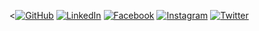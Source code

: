 <img style=center />

<p style=display:center>
<<a href="https://github.com/sisodiya2421"><img src="https://img.icons8.com/bubbles/50/000000/github.png" alt="GitHub"/></a>
	<a href="https://www.linkedin.com/in/umerovJavokhir/"><img src="https://img.icons8.com/bubbles/50/000000/linkedin.png" alt="LinkedIn"/></a>
	<a href="https://www.facebook.com/maks.klaus/"><img src="https://img.icons8.com/bubbles/50/000000/facebook-new.png" alt="Facebook"/></a>
	<a href="https://www.instagram.com/maks.klaus9/"><img src="https://img.icons8.com/bubbles/50/000000/instagram.png" alt="Instagram"/></a>
	<a href="https://twitter.com/klugger11"><img src="https://img.icons8.com/bubbles/50/000000/twitter.png" alt="Twitter"/></a>
</p>




